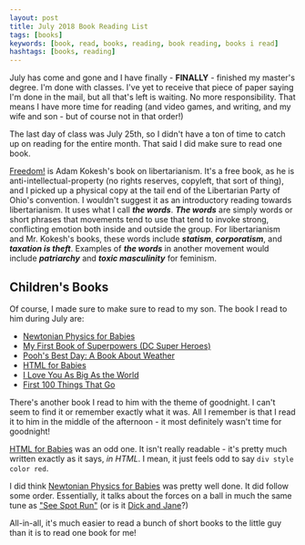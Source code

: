 ```yaml
---
layout: post
title: July 2018 Book Reading List
tags: [books]
keywords: [book, read, books, reading, book reading, books i read]
hashtags: [books, reading]
---
```


July has come and gone and I have finally - **FINALLY** - finished my master's degree. I'm done with classes. I've yet to receive that piece of paper saying I'm done in the mail, but all that's left is waiting. No more responsibility. That means I have more time for reading (and video games, and writing, and my wife and son - but of course not in that order!)

The last day of class was July 25th, so I didn't have a ton of time to catch up on reading for the entire month. That said I did make sure to read one book.

[Freedom!](https://thefreedomline.com/) is Adam Kokesh's book on libertarianism. It's a free book, as he is anti-intellectual-property (no rights reserves, copyleft, that sort of thing), and I picked up a physical copy at the tail end of the Libertarian Party of Ohio's convention. I wouldn't suggest it as an introductory reading towards libertarianism. It uses what I call ***the words***. ***The words*** are simply words or short phrases that movements tend to use that tend to invoke strong, conflicting emotion both inside and outside the group. For libertarianism and Mr. Kokesh's books, these words include ***statism***, ***corporatism***, and ***taxation is theft***. Examples of ***the words*** in another movement would include ***patriarchy*** and ***toxic masculinity*** for feminism.

## Children's Books

Of course, I made sure to make sure to read to my son. The book I read to him during July are:

* [Newtonian Physics for Babies](https://affiliates.abebooks.com/c/2462910/77416/2029?u=https://www.abebooks.com/products/isbn/9781492656203/30223004124)
* [My First Book of Superpowers (DC Super Heroes)](https://affiliates.abebooks.com/c/2462910/77416/2029?u=https://www.abebooks.com/products/isbn/9781941367070/30175841835)
* [Pooh's Best Day: A Book About Weather](https://affiliates.abebooks.com/c/2462910/77416/2029?u=https://www.abebooks.com/products/isbn/9789999030168/22506549902)
* [HTML for Babies](https://affiliates.abebooks.com/c/2462910/77416/2029?u=https://www.abebooks.com/products/isbn/9781454921554/22596215167)
* [I Love You As Big As the World](https://affiliates.abebooks.com/c/2462910/77416/2029?u=https://www.abebooks.com/products/isbn/9781589256033/22843424793)
* [First 100 Things That Go](https://affiliates.abebooks.com/c/2462910/77416/2029?u=https://www.abebooks.com/products/isbn/9781407172460/30109918954)

There's another book I read to him with the theme of goodnight. I can't seem to find it or remember exactly what it was. All I remember is that I read it to him in the middle of the afternoon - it most definitely wasn't time for goodnight!

[HTML for Babies](https://affiliates.abebooks.com/c/2462910/77416/2029?u=https://www.abebooks.com/products/isbn/9781454921554/22596215167) was an odd one. It isn't really readable - it's pretty much written exactly as it says, *in HTML*. I mean, it just feels odd to say `div style color red`.

I did think [Newtonian Physics for Babies](https://affiliates.abebooks.com/c/2462910/77416/2029?u=https://www.abebooks.com/products/isbn/9781492656203/30223004124) was pretty well done. It did follow some order. Essentially, it talks about the forces on a ball in much the same tune as ["See Spot Run"](https://affiliates.abebooks.com/c/2462910/77416/2029?u=https://www.abebooks.com/products/isbn/9780399240461/22837654248) (or is it [Dick and Jane](https://affiliates.abebooks.com/c/2462910/77416/2029?u=https://www.abebooks.com/products/isbn/9780448434056/30035417968)?)

All-in-all, it's much easier to read a bunch of short books to the little guy than it is to read one book for me!